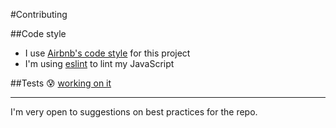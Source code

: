 #Contributing

##Code style
- I use [Airbnb's code style](https://github.com/airbnb/javascript) for this project
- I'm using [eslint](http://eslint.org/) to lint my JavaScript

##Tests
:cold_sweat: [working on it](https://github.com/robcalcroft/mondoweb/issues/3) 

---
I'm very open to suggestions on best practices for the repo.
